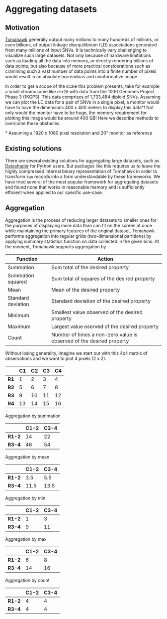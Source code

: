 # Aggregating datasets

## Motivation

[Tomahawk](https://github.com/mklarqvist/tomahawk) generally output many
millions to many hundreds of millions, or even billions, of output linkage
disequilibrium (LD) associations generated from many millions of input SNVs. It
is technically very challenging to visualize such large datasets. Not only
because of hardware limitations such as loading all the data into memory, or
directly rendering billions of data points, but also because of more practical
considerations such as cramming such a vast number of data points into a finite
number of pixels would result in an absolute horrendous and uninformative image.

In order to get a scope of the scale this problem presents, take for example a
small chromosome like `chr20` with data from the 1000 Genomes Project Phase 3
(1KGP3). This data comprises of 1,733,484 diploid SNVs. Assuming we can plot the
LD data for a pair of SNVs in a single pixel, a monitor would have to have the
dimensions 400 x 400 meters to display this data*! Not only would the monitor
have to be huge, the memory requirement for plotting this image would be around
400 GB! Here we describe methods to overcome these obstacles.

\* Assuming a 1920 x 1080 pixel resolution and 20" monitor as reference

## Existing solutions
There are several existing solutions for aggregating large datasets, such as
[Datashader](http://datashader.org/) for Python users. But packages like this
requires us to leave the highly compressed internal binary representation of
Tomahawk in order to transform `two` records into a form understandable by these
frameworks. We have tried several of the most popular framework for aggregating
datasets and found none that works in reasonable memory and is sufficiently
efficient when applied to our specific use-case.

## Aggregation
Aggregation is the process of reducing larger datasets to smaller ones for the
purposes of displaying more data than can fit on the screen at once while
maintaining the primary features of the original dataset. Tomahawk performs
aggregation into regular grids (two-dimensional partitions) by applying summary
statistics function on data collected in the given bins. At the moment, Tomahawk
supports aggregation by

| Function           |  Action                                                              |
|--------------------|----------------------------------------------------------------------|
| Summation          | Sum total of the desired property                                    |
| Summation squared  | Sum total of squares of the desired property                         |
| Mean               | Mean of the desired property                                         |
| Standard deviation | Standard deviation of the desired property                           |
| Minimum            | Smallest value observed of the desired property                                                       |
| Maximum            | Largest value oserved of the desired property                                                        |
| Count              | Number of times a non-zero value is observed of the desired property |

Without losing generality, imagine we start out with this 4x4 matrix of
observations and we want to plot 4 pixels (2 x 2).

|    | C1 | C2 | C3 | C4 |
|----|----|----|----|----|
| **R1** | 1  | 2  | 3  | 4  |
| **R2** | 5  | 6  | 7  | 8  |
| **R3** | 9  | 10 | 11 | 12 |
| **R4** | 13 | 14 | 15 | 16 |

Aggregation by summation

|      | C1-2 | C3-4 |
|------|------|------|
| **R1-2** | 14   | 22   |
| **R3-4** | 46   | 54   |

Aggregation by mean

|      | C1-2 | C3-4 |
|------|------|------|
| **R1-2** | 3.5  | 5.5  |
| **R3-4** | 11.5 | 13.5 |

Aggregation by min

|      | C1-2 | C3-4 |
|------|------|------|
| **R1-2** | 1    | 3    |
| **R3-4** | 9    | 11   |

Aggregation by max

|      | C1-2 | C3-4 |
|------|------|------|
| **R1-2** | 6    | 8    |
| **R3-4** | 14   | 16   |

Aggregation by count

|      | C1-2 | C3-4 |
|------|------|------|
| **R1-2** | 4    | 4    |
| **R3-4** | 4    | 4    |

